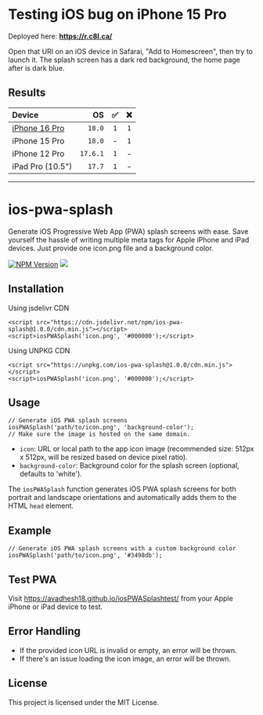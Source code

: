 # Testing iOS bug on iPhone 15 Pro

Deployed here:
**https://r.c8l.ca/**

Open that URI on an iOS device in Safarai, "Add to Homescreen", then try to launch it.
The splash screen has a dark red background, the home page after is dark blue.

## Results

| Device | OS | ✅  | ❌ |
| :----- | --: | :---: | :-: |
| [iPhone 16 Pro](https://github.com/avadhesh18/iosPWASplash/issues/1#issuecomment-2373748198) | `18.0` |  `1` | `1` |
| iPhone 15 Pro | `18.0` |  - |  `1` |
| iPhone 12 Pro | `17.6.1` | `1` | - |
| iPad Pro (10.5") | `17.7` | `1` | - |


---

ios-pwa-splash
==============

Generate iOS Progressive Web App (PWA) splash screens with ease. Save yourself the hassle of writing multiple meta tags for Apple iPhone and iPad devices. Just provide one icon.png file and a background color.

 [![NPM Version](https://img.shields.io/npm/v/ios-pwa-splash.svg)](https://www.npmjs.com/package/ios-pwa-splash) [![](https://data.jsdelivr.com/v1/package/npm/ios-pwa-splash/badge)](https://www.jsdelivr.com/package/npm/ios-pwa-splash)

Installation
------------

Using jsdelivr CDN

    <script src="https://cdn.jsdelivr.net/npm/ios-pwa-splash@1.0.0/cdn.min.js"></script>
    <script>iosPWASplash('icon.png', '#000000');</script>

Using UNPKG CDN

    <script src="https://unpkg.com/ios-pwa-splash@1.0.0/cdn.min.js"></script>
    <script>iosPWASplash('icon.png', '#000000');</script>    
 

Usage
-----
    
    // Generate iOS PWA splash screens
    iosPWASplash('path/to/icon.png', 'background-color');
    // Make sure the image is hosted on the same domain.
    

*   `icon`: URL or local path to the app icon image (recommended size: 512px x 512px, will be resized based on device pixel ratio).
*   `background-color`: Background color for the splash screen (optional, defaults to 'white').

The `iosPWASplash` function generates iOS PWA splash screens for both portrait and landscape orientations and automatically adds them to the HTML `head` element.

Example
-------
    
    // Generate iOS PWA splash screens with a custom background color
    iosPWASplash('path/to/icon.png', '#3498db');
    

Test PWA
-------
Visit https://avadhesh18.github.io/iosPWASplashtest/ from your Apple iPhone or iPad device to test.

Error Handling
--------------

*   If the provided icon URL is invalid or empty, an error will be thrown.
*   If there's an issue loading the icon image, an error will be thrown.

License
-------

This project is licensed under the MIT License.
